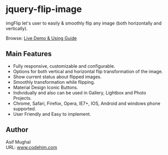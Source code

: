 # jquery-flip-image
imgFlip let's user to easily &amp; smoothly flip any image (both horizontally and vertically). 

Browse: [Live Demo & Using Guide](https://codehimblog.github.io/jquery-flip-image/)

## Main Features
* Fully responsive, customizable and configurable.
* Options for both vertical and horizontal flip transformation of the image.
* Show current status about flipped images.
* Smoothly transformation while flipping.
* Material Design Iconic Buttons.
* Individually and also can be used in Gallery, Lightbox and Photo Projects.
* Chrome, Safari, Firefox, Opera, IE7+, IOS, Android and windows phone supported.
* User Friendly and Easy to implement.

## Author
Asif Mughal <br />
URL: www.codehim.com
